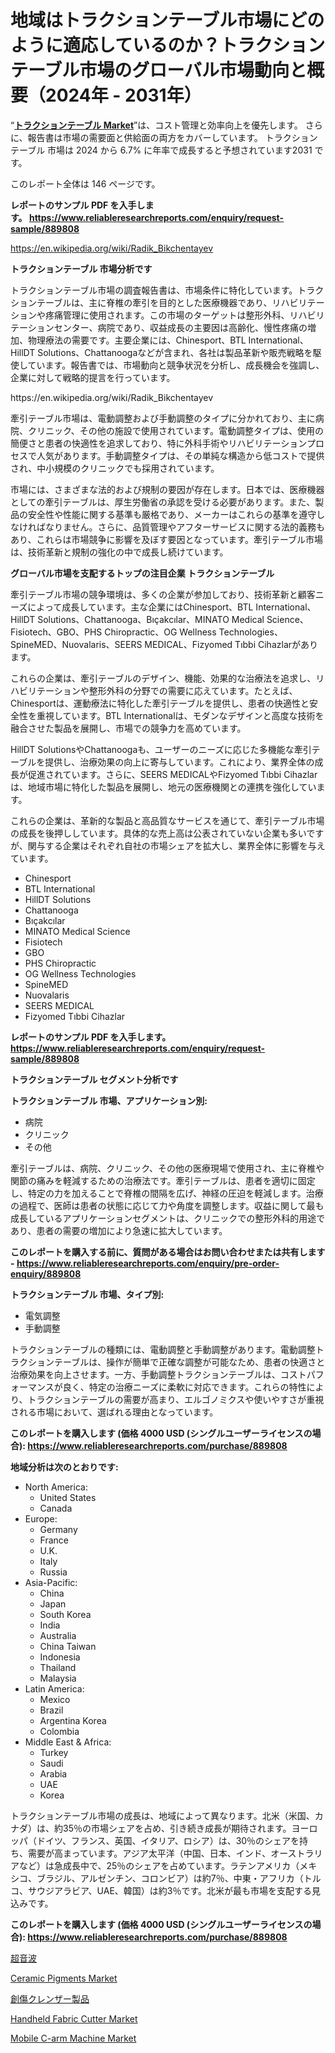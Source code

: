 <p><h1>地域はトラクションテーブル市場にどのように適応しているのか？トラクションテーブル市場のグローバル市場動向と概要（2024年 - 2031年）</h1></p><p>&ldquo;<strong><a href="https://www.reliableresearchreports.com/traction-table-r889808">トラクションテーブル Market</a></strong>&rdquo;は、コスト管理と効率向上を優先します。 さらに、報告書は市場の需要面と供給面の両方をカバーしています。 トラクションテーブル 市場は 2024 から 6.7% に年率で成長すると予想されています2031 です。</p>
<p>このレポート全体は 146 ページです。</p>
<p><strong>レポートのサンプル PDF を入手します。&nbsp;<a href="https://www.reliableresearchreports.com/enquiry/request-sample/889808">https://www.reliableresearchreports.com/enquiry/request-sample/889808</a></strong></p>
<p><a href="https://en.wikipedia.org/wiki/Radik_Bikchentayev">https://en.wikipedia.org/wiki/Radik_Bikchentayev</a></p>
<p><strong>トラクションテーブル 市場分析です</strong></p>
<p><p>トラクションテーブル市場の調査報告書は、市場条件に特化しています。トラクションテーブルは、主に脊椎の牽引を目的とした医療機器であり、リハビリテーションや疼痛管理に使用されます。この市場のターゲットは整形外科、リハビリテーションセンター、病院であり、収益成長の主要因は高齢化、慢性疼痛の増加、物理療法の需要です。主要企業には、Chinesport、BTL International、HillDT Solutions、Chattanoogaなどが含まれ、各社は製品革新や販売戦略を駆使しています。報告書では、市場動向と競争状況を分析し、成長機会を強調し、企業に対して戦略的提言を行っています。</p></p>
<p>https://en.wikipedia.org/wiki/Radik_Bikchentayev</p>
<p><p>牽引テーブル市場は、電動調整および手動調整のタイプに分かれており、主に病院、クリニック、その他の施設で使用されています。電動調整タイプは、使用の簡便さと患者の快適性を追求しており、特に外科手術やリハビリテーションプロセスで人気があります。手動調整タイプは、その単純な構造から低コストで提供され、中小規模のクリニックでも採用されています。</p><p>市場には、さまざまな法的および規制の要因が存在します。日本では、医療機器としての牽引テーブルは、厚生労働省の承認を受ける必要があります。また、製品の安全性や性能に関する基準も厳格であり、メーカーはこれらの基準を遵守しなければなりません。さらに、品質管理やアフターサービスに関する法的義務もあり、これらは市場競争に影響を及ぼす要因となっています。牽引テーブル市場は、技術革新と規制の強化の中で成長し続けています。</p></p>
<p><strong>グローバル市場を支配するトップの注目企業 トラクションテーブル</strong></p>
<p><p>牽引テーブル市場の競争環境は、多くの企業が参加しており、技術革新と顧客ニーズによって成長しています。主な企業にはChinesport、BTL International、HillDT Solutions、Chattanooga、Bıçakcılar、MINATO Medical Science、Fisiotech、GBO、PHS Chiropractic、OG Wellness Technologies、SpineMED、Nuovalaris、SEERS MEDICAL、Fizyomed Tıbbi Cihazlarがあります。</p><p>これらの企業は、牽引テーブルのデザイン、機能、効果的な治療法を追求し、リハビリテーションや整形外科の分野での需要に応えています。たとえば、Chinesportは、運動療法に特化した牽引テーブルを提供し、患者の快適性と安全性を重視しています。BTL Internationalは、モダンなデザインと高度な技術を融合させた製品を展開し、市場での競争力を高めています。</p><p>HillDT SolutionsやChattanoogaも、ユーザーのニーズに応じた多機能な牽引テーブルを提供し、治療効果の向上に寄与しています。これにより、業界全体の成長が促進されています。さらに、SEERS MEDICALやFizyomed Tıbbi Cihazlarは、地域市場に特化した製品を展開し、地元の医療機関との連携を強化しています。</p><p>これらの企業は、革新的な製品と高品質なサービスを通じて、牽引テーブル市場の成長を後押ししています。具体的な売上高は公表されていない企業も多いですが、関与する企業はそれぞれ自社の市場シェアを拡大し、業界全体に影響を与えています。</p></p>
<p><ul><li>Chinesport</li><li>BTL International</li><li>HillDT Solutions</li><li>Chattanooga</li><li>Bıçakcılar</li><li>MINATO Medical Science</li><li>Fisiotech</li><li>GBO</li><li>PHS Chiropractic</li><li>OG Wellness Technologies</li><li>SpineMED</li><li>Nuovalaris</li><li>SEERS MEDICAL</li><li>Fizyomed Tıbbi Cihazlar</li></ul></p>
<p><strong>レポートのサンプル PDF を入手します。 <a href="https://www.reliableresearchreports.com/enquiry/request-sample/889808">https://www.reliableresearchreports.com/enquiry/request-sample/889808</a></strong></p>
<p><strong>トラクションテーブル セグメント分析です</strong></p>
<p><strong>トラクションテーブル 市場、アプリケーション別:</strong></p>
<p><ul><li>病院</li><li>クリニック</li><li>その他</li></ul></p>
<p><p>牽引テーブルは、病院、クリニック、その他の医療現場で使用され、主に脊椎や関節の痛みを軽減するための治療法です。牽引テーブルは、患者を適切に固定し、特定の力を加えることで脊椎の間隔を広げ、神経の圧迫を軽減します。治療の過程で、医師は患者の状態に応じて力や角度を調整します。収益に関して最も成長しているアプリケーションセグメントは、クリニックでの整形外科的用途であり、患者の需要の増加により急速に拡大しています。</p></p>
<p><strong>このレポートを購入する前に、質問がある場合はお問い合わせまたは共有します - <a href="https://www.reliableresearchreports.com/enquiry/pre-order-enquiry/889808">https://www.reliableresearchreports.com/enquiry/pre-order-enquiry/889808</a></strong></p>
<p><strong>トラクションテーブル 市場、タイプ別:</strong></p>
<p><ul><li>電気調整</li><li>手動調整</li></ul></p>
<p><p>トラクションテーブルの種類には、電動調整と手動調整があります。電動調整トラクションテーブルは、操作が簡単で正確な調整が可能なため、患者の快適さと治療効果を向上させます。一方、手動調整トラクションテーブルは、コストパフォーマンスが良く、特定の治療ニーズに柔軟に対応できます。これらの特性により、トラクションテーブルの需要が高まり、エルゴノミクスや使いやすさが重視される市場において、選ばれる理由となっています。</p></p>
<p><strong>このレポートを購入します (価格 4000 USD (シングルユーザーライセンスの場合): <a href="https://www.reliableresearchreports.com/purchase/889808">https://www.reliableresearchreports.com/purchase/889808</a></strong></p>
<p><strong>地域分析は次のとおりです:</strong></p>
<p><ul>
    <li>
        North America:
        <ul>
            <li>United States</li>
            <li>Canada</li>
        </ul>
    </li>
    <li>
        Europe:
        <ul>
            <li>Germany</li>
            <li>France</li>
            <li>U.K.</li>
            <li>Italy</li>
            <li>Russia</li>
        </ul>
    </li>
    <li>
        Asia-Pacific:
        <ul>
            <li>China</li>
            <li>Japan</li>
            <li>South Korea</li>
            <li>India</li>
            <li>Australia</li>
            <li>China Taiwan</li>
            <li>Indonesia</li>
            <li>Thailand</li>
            <li>Malaysia</li>
        </ul>
    </li>
    <li>
        Latin America:
        <ul>
            <li>Mexico</li>
            <li>Brazil</li>
            <li>Argentina Korea</li>
            <li>Colombia</li>
        </ul>
    </li>
    <li>
        Middle East & Africa:
        <ul>
            <li>Turkey</li>
            <li>Saudi</li>
            <li>Arabia</li>
            <li>UAE</li>
            <li>Korea</li>
        </ul>
    </li>
    </ul></p>
<p><p>トラクションテーブル市場の成長は、地域によって異なります。北米（米国、カナダ）は、約35％の市場シェアを占め、引き続き成長が期待されます。ヨーロッパ（ドイツ、フランス、英国、イタリア、ロシア）は、30％のシェアを持ち、需要が高まっています。アジア太平洋（中国、日本、インド、オーストラリアなど）は急成長中で、25％のシェアを占めています。ラテンアメリカ（メキシコ、ブラジル、アルゼンチン、コロンビア）は約7％、中東・アフリカ（トルコ、サウジアラビア、UAE、韓国）は約3％です。北米が最も市場を支配する見込みです。</p></p>
<p><strong>このレポートを購入します (価格 4000 USD (シングルユーザーライセンスの場合): <a href="https://www.reliableresearchreports.com/purchase/889808">https://www.reliableresearchreports.com/purchase/889808</a></strong></p>
<p><p><a href="https://medium.com/@sashabeier2023/%E5%85%88%E9%A7%86%E7%9A%84%E6%88%90%E9%95%B7-%E3%82%B0%E3%83%AD%E3%83%BC%E3%83%90%E3%83%AB%E8%B6%85%E9%9F%B3%E6%B3%A2%E5%B8%82%E5%A0%B4%E3%81%AE%E5%8B%95%E5%90%91%E5%88%86%E6%9E%90-2024%E5%B9%B4-2031%E5%B9%B4-441b11f868ad">超音波</a></p><p><a href="https://www.linkedin.com/pulse/ceramic-pigments-industry-insights-report-analyzing-market-trends-tqndf?trackingId=GGDdwayyS6WP0ktvONt4eg%3D%3D">Ceramic Pigments Market</a></p><p><a href="https://medium.com/@reyeshowell655/%E5%89%B5%E5%82%B7%E6%B4%97%E6%B5%84%E8%A3%BD%E5%93%81%E5%B8%82%E5%A0%B4%E8%A6%8F%E6%A8%A1%E3%81%8A%E3%82%88%E3%81%B3%E3%82%B7%E3%82%A7%E3%82%A2%E5%88%86%E6%9E%90-%E6%88%90%E9%95%B7%E3%83%88%E3%83%AC%E3%83%B3%E3%83%89%E3%81%8A%E3%82%88%E3%81%B32024%E5%B9%B4%E3%81%8B%E3%82%892031%E5%B9%B4%E3%81%BE%E3%81%A7%E3%81%AE%E4%BA%88%E6%B8%AC-289f7939fb88">創傷クレンザー製品</a></p><p><a href="https://medium.com/@fmetapro/future-ready-strategic-insights-into-the-global-handheld-fabric-cutter-market-2024-2031-5e03d092f03e">Handheld Fabric Cutter Market</a></p><p><a href="https://issuu.com/reportprime-2/docs/mobile-c-arm-machine-market-size-20_9ae1a67545eb13">Mobile C-arm Machine Market</a></p></p>